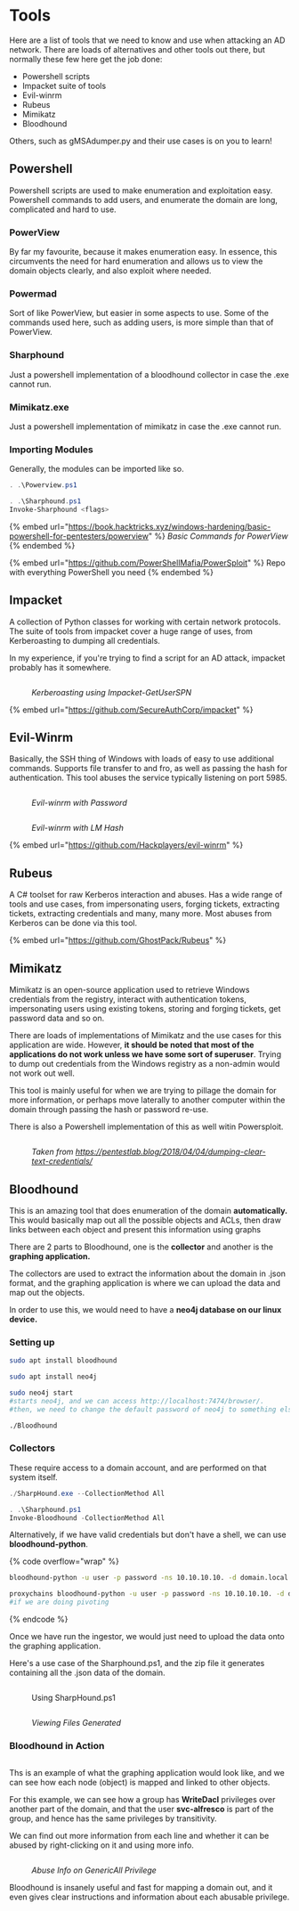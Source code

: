 # Tools

Here are a list of tools that we need to know and use when attacking an AD network. There are loads of alternatives and other tools out there, but normally these few here get the job done:

* Powershell scripts
* Impacket suite of tools
* Evil-winrm
* Rubeus
* Mimikatz
* Bloodhound

Others, such as gMSAdumper.py and their use cases is on you to learn!

## Powershell

Powershell scripts are used to make enumeration and exploitation easy. Powershell commands to add users, and enumerate the domain are long, complicated and hard to use.

### PowerView

By far my favourite, because it makes enumeration easy. In essence, this circumvents the need for hard enumeration and allows us to view the domain objects clearly, and also exploit where needed.&#x20;

### Powermad

Sort of like PowerView, but easier in some aspects to use. Some of the commands used here, such as adding users, is more simple than that of PowerView.&#x20;

### Sharphound

Just a powershell implementation of a bloodhound collector in case the .exe cannot run.

### Mimikatz.exe

Just a powershell implementation of mimikatz in case the .exe cannot run.

### Importing Modules

Generally, the modules can be imported like so.

```powershell
. .\Powerview.ps1

. .\Sharphound.ps1
Invoke-Sharphound <flags>
```

{% embed url="https://book.hacktricks.xyz/windows-hardening/basic-powershell-for-pentesters/powerview" %}
_Basic Commands for PowerView_
{% endembed %}

{% embed url="https://github.com/PowerShellMafia/PowerSploit" %}
Repo with everything PowerShell you need
{% endembed %}

## Impacket

A collection of Python classes for working with certain network protocols. The suite of tools from impacket cover a huge range of uses, from Kerberoasting to dumping all credentials.

In my experience, if you're trying to find a script for an AD attack, impacket probably has it somewhere.

<figure><img src="../.gitbook/assets/image (83).png" alt=""><figcaption><p><em>Kerberoasting using Impacket-GetUserSPN</em></p></figcaption></figure>

{% embed url="https://github.com/SecureAuthCorp/impacket" %}

## Evil-Winrm

Basically, the SSH thing of Windows with loads of easy to use additional commands. Supports file transfer to and fro, as well as passing the hash for authentication. This tool abuses the service typically listening on port 5985.

<figure><img src="../.gitbook/assets/image (50).png" alt=""><figcaption><p><em>Evil-winrm with Password</em></p></figcaption></figure>

<figure><img src="../.gitbook/assets/image (47).png" alt=""><figcaption><p><em>Evil-winrm with LM Hash</em></p></figcaption></figure>

{% embed url="https://github.com/Hackplayers/evil-winrm" %}

## Rubeus

A C# toolset for raw Kerberos interaction and abuses. Has a wide range of tools and use cases, from impersonating users, forging tickets, extracting tickets, extracting credentials and many, many more. Most abuses from Kerberos can be done via this tool.

{% embed url="https://github.com/GhostPack/Rubeus" %}

## Mimikatz

Mimikatz is an open-source application used to retrieve Windows credentials from the registry, interact with authentication tokens, impersonating users using existing tokens, storing and forging tickets, get password data and so on.

There are loads of implementations of Mimikatz and the use cases for this application are wide. However, **it should be noted that most of the applications do not work unless we have some sort of superuser**. Trying to dump out credentials from the Windows registry as a non-admin would not work out well.

This tool is mainly useful for when we are trying to pillage the domain for more information, or perhaps move laterally to another computer within the domain through passing the hash or password re-use.

There is also a Powershell implementation of this as well witin Powersploit.

<figure><img src="../.gitbook/assets/image (46).png" alt=""><figcaption><p><em>Taken from</em> <a href="https://pentestlab.blog/2018/04/04/dumping-clear-text-credentials/"><em>https://pentestlab.blog/2018/04/04/dumping-clear-text-credentials/</em></a></p></figcaption></figure>

## Bloodhound

This is an amazing tool that does enumeration of the domain **automatically.** This would basically map out all the possible objects and ACLs, then draw links between each object and present this information using graphs

There are 2 parts to Bloodhound, one is the **collector** and another is the **graphing application.**

The collectors are used to extract the information about the domain in .json format, and the graphing application is where we can upload the data and map out the objects.

In order to use this, we would need to have a **neo4j database on our linux device.**

### Setting up

```bash
sudo apt install bloodhound

sudo apt install neo4j

sudo neo4j start
#starts neo4j, and we can access http://localhost:7474/browser/. 
#then, we need to change the default password of neo4j to something else.

./Bloodhound
```

### Collectors

These require access to a domain account, and are performed on that system itself.

```powershell
./SharpHound.exe --CollectionMethod All

. .\Sharphound.ps1
Invoke-Bloodhound -CollectionMethod All
```

Alternatively, if we have valid credentials but don't have a shell, we can use **bloodhound-python**.

{% code overflow="wrap" %}
```bash
bloodhound-python -u user -p password -ns 10.10.10.10. -d domain.local -c all

proxychains bloodhound-python -u user -p password -ns 10.10.10.10. -d domain.local -c all
#if we are doing pivoting
```
{% endcode %}

Once we have run the ingestor, we would just need to upload the data onto the graphing application.

Here's a use case of the Sharphound.ps1, and the zip file it generates containing all the .json data of the domain.

<figure><img src="../.gitbook/assets/image (15) (1).png" alt=""><figcaption><p>Using SharpHound.ps1</p></figcaption></figure>

<figure><img src="../.gitbook/assets/image (32).png" alt=""><figcaption><p><em>Viewing Files Generated</em></p></figcaption></figure>

### Bloodhound in Action

<figure><img src="../.gitbook/assets/image (29).png" alt=""><figcaption></figcaption></figure>

Ths is an example of what the graphing application would look like, and we can see how each node (object) is mapped and linked to other objects.&#x20;

For this example, we can see how a group has **WriteDacl** privileges over another part of the domain, and that the user **svc-alfresco** is part of the group, and hence has the same privileges by transitivity.&#x20;

We can find out more information from each line and whether it can be abused by right-clicking on it and using more info.

<figure><img src="../.gitbook/assets/image (53).png" alt=""><figcaption><p><em>Abuse Info on GenericAll Privilege</em></p></figcaption></figure>

Bloodhound is insanely useful and fast for mapping a domain out, and it even gives clear instructions and information about each abusable privilege.&#x20;

